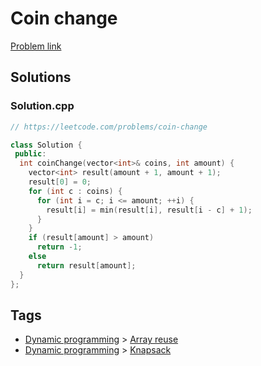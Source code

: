 # Coin change

[Problem link](https://leetcode.com/problems/coin-change)

## Solutions


### Solution.cpp
```cpp
// https://leetcode.com/problems/coin-change

class Solution {
 public:
  int coinChange(vector<int>& coins, int amount) {
    vector<int> result(amount + 1, amount + 1);
    result[0] = 0;
    for (int c : coins) {
      for (int i = c; i <= amount; ++i) {
        result[i] = min(result[i], result[i - c] + 1);
      }
    }
    if (result[amount] > amount)
      return -1;
    else
      return result[amount];
  }
};
```
## Tags

* [Dynamic programming](/Collections/dynamic-programming.md#dynamic-programming) > [Array reuse](/Collections/dynamic-programming.md#array-reuse)
* [Dynamic programming](/Collections/dynamic-programming.md#dynamic-programming) > [Knapsack](/Collections/dynamic-programming.md#knapsack)
